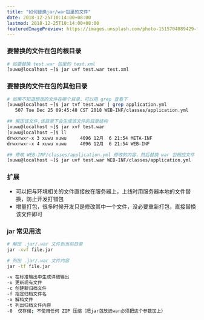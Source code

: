 ```yaml
---
title: "如何替换jar/war包里的文件"
date: 2018-12-25T10:14:00+08:00
lastmod: 2018-12-25T10:14:00+08:00
featuredImagePreview: https://images.unsplash.com/photo-1515704089429-fd06e6668458?ixlib=rb-1.2.1&ixid=eyJhcHBfaWQiOjEyMDd9&auto=format&fit=crop&w=750&q=80
---
```


### 要替换的文件在包的根目录

```bash
# 如要替换 test.war 包里的 test.xml
[xuwu@localhost ~]$ jar uvf test.war test.xml
```
### 要替换的文件在包的其他目录

```bash
# 如果不知道想改的文件在哪个目录，可以用 grep 查看下
[xuwu@localhost ~]$ jar tvf test.war | grep application.yml
   507 Tue Dec 25 09:45:48 CST 2018 WEB-INF/classes/application.yml

## 解压该文件,该目录下会生成该文件的目录结构
[xuwu@localhost ~]$ jar xvf test.war
[xuwu@localhost ~]$ ll
drwxrwxr-x 3 xuwu xuwu     4096 12月  6 21:54 META-INF
drwxrwxr-x 4 xuwu xuwu     4096 12月  6 21:54 WEB-INF

## 修改 WEB-INF/classes/application.yml 修改的内容，然后替换 war 包相应文件
[xuwu@localhost ~]$ jar uvf test.war WEB-INF/classes/application.yml

```

### 扩展

- 可以把与环境相关的文件直接放在服务器上，上线时用服务器本地的文件替换，防止开发打错包
- 增量打包，很多时候开发只是修改其中一个文件，没必要重新打包，直接替换该文件即可

### jar 常见用法

```bash
# 解压 .jar/.war 文件到当前目录
jar -xvf file.jar

# 列出 .jar/.war 文件内容
jar -tf file.jar

-v 在标准输出中生成详细输出
-u 更新现有文件
-c 创建新归档文件
-f 指定归档文件名
-x 解档文件
-t 列出归档文件内容
-0  仅存储; 不使用任何 ZIP 压缩（把jar包放进war必须把这个参数加上）
```
